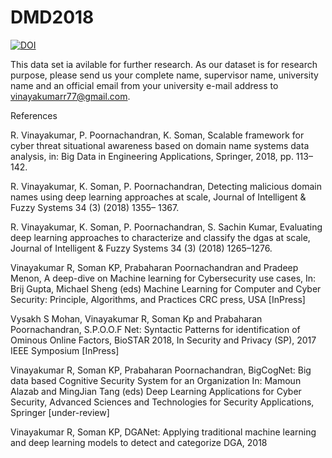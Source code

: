 # DMD2018

[![DOI](https://zenodo.org/badge/138847605.svg)](https://zenodo.org/badge/latestdoi/138847605)

This data set ia avilable for further research. As our dataset is for research purpose, please send us your complete name, supervisor name, university name and an official email from your university e-mail address to vinayakumarr77@gmail.com.

References

R. Vinayakumar, P. Poornachandran, K. Soman, Scalable framework for cyber threat situational awareness based on domain
name systems data analysis, in: Big Data in Engineering Applications, Springer, 2018, pp. 113–142.

R. Vinayakumar, K. Soman, P. Poornachandran, Detecting malicious domain names using deep learning approaches at scale,
Journal of Intelligent & Fuzzy Systems 34 (3) (2018) 1355–
1367.

R. Vinayakumar, K. Soman, P. Poornachandran, S. Sachin Kumar, Evaluating deep learning approaches to characterize and
classify the dgas at scale, Journal of Intelligent & Fuzzy Systems 34 (3) (2018) 1265–1276.

Vinayakumar R, Soman KP, Prabaharan Poornachandran and Pradeep Menon, A deep-dive on Machine learning for Cybersecurity use cases, In: Brij Gupta, Michael Sheng (eds) Machine Learning for Computer and Cyber Security: Principle, Algorithms, and Practices CRC press, USA [InPress]

Vysakh S Mohan, Vinayakumar R, Soman Kp and Prabaharan Poornachandran, S.P.O.O.F Net: Syntactic Patterns for identification of Ominous Online Factors,   BioSTAR 2018, In Security and Privacy (SP), 2017 IEEE Symposium [InPress]

Vinayakumar R, Soman KP, Prabaharan Poornachandran, BigCogNet: Big data based Cognitive Security System for an Organization In: Mamoun Alazab and MingJian Tang (eds) Deep Learning Applications for Cyber Security, Advanced Sciences and Technologies for Security Applications, Springer [under-review]

Vinayakumar R, Soman KP, DGANet: Applying traditional machine learning and deep learning models to detect and categorize DGA, 2018 
